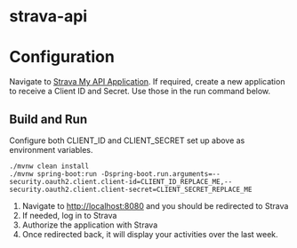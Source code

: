 # strava-api

# Configuration

Navigate to [Strava My API Application](https://www.strava.com/settings/api). If required, create a new application to receive a Client ID and Secret. Use those in the run command below.

## Build and Run

Configure both CLIENT_ID and CLIENT_SECRET set up above as environment variables.

```
./mvnw clean install
./mvnw spring-boot:run -Dspring-boot.run.arguments=--security.oauth2.client.client-id=CLIENT_ID_REPLACE_ME,--security.oauth2.client.client-secret=CLIENT_SECRET_REPLACE_ME

```

1. Navigate to [http://localhost:8080](http://localhost:8080) and you should be redirected to Strava
2. If needed, log in to Strava
3. Authorize the application with Strava
4. Once redirected back, it will display your activities over the last week.
